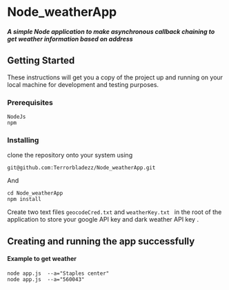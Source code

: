 # Node_weatherApp

##### A simple Node application to make asynchronous callback chaining to get weather information based on address 

## Getting Started

These instructions will get you a copy of the project up and running on your local machine for development and testing purposes. 

### Prerequisites

```
NodeJs
npm
```

### Installing


clone the repository onto your system using 

```
git@github.com:Terrorbladezz/Node_weatherApp.git
```

And 

```
cd Node_weatherApp
npm install
```
Create two text files ``` geocodeCred.txt ``` and ```weatherKey.txt ``` in the root of the application to store your google API key and dark weather API key .

## Creating and running the app successfully

#### Example to get weather
```
node app.js  --a="Staples center" 
node app.js  --a="560043"
